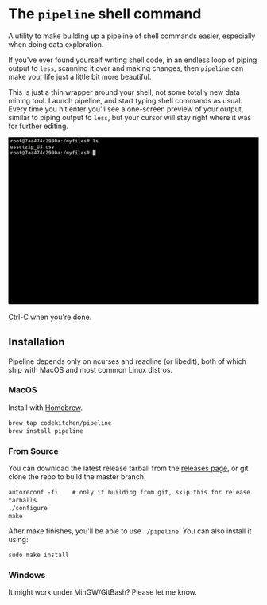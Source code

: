 # The `pipeline` shell command

A utility to make building up a pipeline of shell commands easier, especially when
doing data exploration.

If you've ever found yourself writing shell code, in an endless loop of piping
output to `less`, scanning it over and making changes, then `pipeline` can make
your life just a little bit more beautiful.

This is just a thin wrapper around your shell, not some totally new data mining
tool. Launch pipeline, and start typing shell commands as usual. Every time you
hit enter you'll see a one-screen preview of your output, similar to piping
output to `less`, but your cursor will stay right where it was for further
editing.

![](pipeline_demo.gif)

Ctrl-C when you're done.

## Installation

Pipeline depends only on ncurses and readline (or libedit), both of which ship with MacOS and most common Linux distros.

### MacOS

Install with [Homebrew](https://brew.sh).

```
brew tap codekitchen/pipeline
brew install pipeline
```

### From Source

You can download the latest release tarball from the [releases page](https://github.com/codekitchen/pipeline/releases), or git clone the repo to build the master branch.

```
autoreconf -fi    # only if building from git, skip this for release tarballs
./configure
make
```

After make finishes, you'll be able to use `./pipeline`. You can also install it using:

```
sudo make install
```

### Windows

It might work under MinGW/GitBash? Please let me know.
